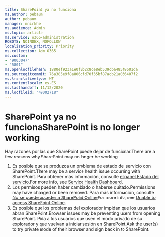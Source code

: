 ```yaml
---
title: SharePoint ya no funciona
ms.author: pebaum
author: pebaum
manager: mnirkhe
ms.audience: Admin
ms.topic: article
ms.service: o365-administration
ROBOTS: NOINDEX, NOFOLLOW
localization_priority: Priority
ms.collection: Adm_O365
ms.custom:
- "9003047"
- "5801"
ms.openlocfilehash: 1880ef923a1e0f2b2c8ce8eb539cba485f8601da
ms.sourcegitcommit: 76a385e9f8a806dfd70f35bf87acb21a056407f2
ms.translationtype: HT
ms.contentlocale: es-ES
ms.lasthandoff: 11/12/2020
ms.locfileid: "49002718"
---
```

# <a name="sharepoint-is-no-longer-working"></a><span data-ttu-id="1e02b-102">SharePoint ya no funciona</span><span class="sxs-lookup"><span data-stu-id="1e02b-102">SharePoint is no longer working</span></span>

<span data-ttu-id="1e02b-103">Hay razones por las que SharePoint puede dejar de funcionar.</span><span class="sxs-lookup"><span data-stu-id="1e02b-103">There are a few reasons why SharePoint may no longer be working.</span></span>

1. <span data-ttu-id="1e02b-104">Es posible que se produzca un problema de estado del servicio con SharePoint.</span><span class="sxs-lookup"><span data-stu-id="1e02b-104">There may be a service health issue occurring with SharePoint.</span></span> <span data-ttu-id="1e02b-105">Para obtener más información, consulte [el panel Estado del servicio](https://admin.microsoft.com/AdminPortal/Home#/servicehealth).</span><span class="sxs-lookup"><span data-stu-id="1e02b-105">For more info, see [Service Health Dashboard](https://admin.microsoft.com/AdminPortal/Home#/servicehealth).</span></span>
2. <span data-ttu-id="1e02b-106">Los permisos pueden haber cambiado o haberse quitado.</span><span class="sxs-lookup"><span data-stu-id="1e02b-106">Permissions may have changed or been removed.</span></span> <span data-ttu-id="1e02b-107">Para más información, consulte [No se puede acceder a SharePoint Online](https://docs.microsoft.com/sharepoint/troubleshoot/sharing-and-permissions/sharepoint-online-inaccessible)</span><span class="sxs-lookup"><span data-stu-id="1e02b-107">For more info, see [Unable to access SharePoint Online](https://docs.microsoft.com/sharepoint/troubleshoot/sharing-and-permissions/sharepoint-online-inaccessible).</span></span>
3. <span data-ttu-id="1e02b-108">Es posible que los problemas del explorador impidan que los usuarios abran SharePoint.</span><span class="sxs-lookup"><span data-stu-id="1e02b-108">Browser issues may be preventing users from opening SharePoint.</span></span> <span data-ttu-id="1e02b-109">Pida a los usuarios que usen el modo privado de su explorador y que vuelvan a iniciar sesión en SharePoint.</span><span class="sxs-lookup"><span data-stu-id="1e02b-109">Ask the user(s) to try private mode of their browser and sign back in to SharePoint.</span></span>